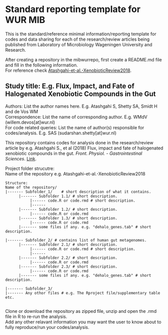 # Standard reporting template for WUR MIB  

This is the standard/reference minimal information/reporting template for codes and data sharing for each of the research/review articles being published from Laboratory of Microbiology Wageningen University and Research. 

After creating a repository in the mibwurrepo, first create a README.md file and fill in the following information.   
For reference check [Atashgahi-et-al.-XenobioticReview2018](https://github.com/mibwurrepo/Atashgahi-et-al.-XenobioticReview2018).    

Study title: E.g. Flux, Impact, and Fate of Halogenated Xenobiotic Compounds in the Gut  
----------------------------------------------------------------------------------  

Authors: List the author names here. E.g. Atashgahi S, Shetty SA, Smidt H and de Vos WM  
Correspondence: List the name of corresponding author. E.g. WMdV (willem.devos[at]wur.nl)  
For code related queries: List the name of author(s) responsible for codes/analysis. E.g. SAS (sudarshan.shetty[at]wur.nl) 

This repository contains codes for analysis done in the research/review article by e.g. Atashgahi S., et al (2018) Flux, impact and fate of halogenated xenobiotic compounds in the gut.  _Front. Physiol. - Gastrointestinal Sciences_. [Link](https://www.frontiersin.org/articles/10.3389/fphys.2018.00888/abstract).  

Project folder strucutre:    
Name of the repository e.g. Atashgahi-et-al.-XenobioticReview2018  

```
Structure:  
Name of the repository/
|------- Subfolder_1/    # short description of what it contains.    
      |------- Subfolder 1.1/ # short description.
           |------ code.R or code.rmd # short description.  
           |------ 
      |------- Subfolder 1.2/ # short description.  
           |------ code.R or code.rmd  
      |------- Subfolder 1.3/ # short description.  
           |------ code.R or code.rmd
      |------- some files if any. e.g. "dehalo_genes.tab" # short description. 
                        
|------- Subfolder_2/ # contains list of human gut metagenomes.  
      |------- Subfolder 2.1/ # short description.
           |------ code.R or code.rmd # short description.  
           |------ 
      |------- Subfolder 2.2/ # short description.  
           |------ code.R or code.rmd  
      |------- Subfolder 2.3/ # short description.  
           |------ code.R or code.rmd
      |------- some files if any. e.g. "dehalo_genes.tab" # short description. 
          
|------- Subfolder_3/ 
|------- Any othor files # e.g. The Rproject file/supplementary table etc.  
  

```
Clone or download the repository as zipped file, unzip and open the .rmd file in R to re-run the analysis.  
Add any other relavant information you may want the user to know about to fully reproduce/run your codes/analysis.  


